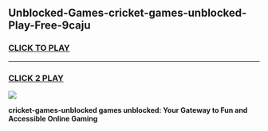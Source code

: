 
## Unblocked-Games-cricket-games-unblocked-Play-Free-9caju
<h3>
<a href="https://premium76.site?title=cricket-games-unblocked&ref=10A">CLICK TO PLAY</a></h3>
<hr>

<h3>
<a href="https://premium76.site?title=cricket-games-unblocked&ref=10A">CLICK 2 PLAY</a>
  
</h3>

<a href="https://premium76.site?title=cricket-games-unblocked&ref=10A"><img src="https://clearcache.store/games.png"></a>


**cricket-games-unblocked games unblocked: Your Gateway to Fun and Accessible Online Gaming**
